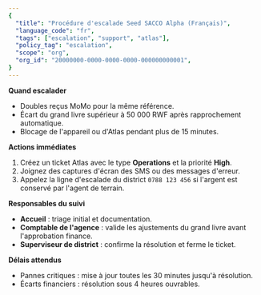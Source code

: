 ```yaml
---
{
  "title": "Procédure d'escalade Seed SACCO Alpha (Français)",
  "language_code": "fr",
  "tags": ["escalation", "support", "atlas"],
  "policy_tag": "escalation",
  "scope": "org",
  "org_id": "20000000-0000-0000-0000-000000000001",
}
---
```


**Quand escalader**

- Doubles reçus MoMo pour la même référence.
- Écart du grand livre supérieur à 50 000 RWF après rapprochement automatique.
- Blocage de l'appareil ou d'Atlas pendant plus de 15 minutes.

**Actions immédiates**

1. Créez un ticket Atlas avec le type **Operations** et la priorité **High**.
2. Joignez des captures d'écran des SMS ou des messages d'erreur.
3. Appelez la ligne d'escalade du district `0788 123 456` si l'argent est
   conservé par l'agent de terrain.

**Responsables du suivi**

- **Accueil** : triage initial et documentation.
- **Comptable de l'agence** : valide les ajustements du grand livre avant
  l'approbation finance.
- **Superviseur de district** : confirme la résolution et ferme le ticket.

**Délais attendus**

- Pannes critiques : mise à jour toutes les 30 minutes jusqu'à résolution.
- Écarts financiers : résolution sous 4 heures ouvrables.
